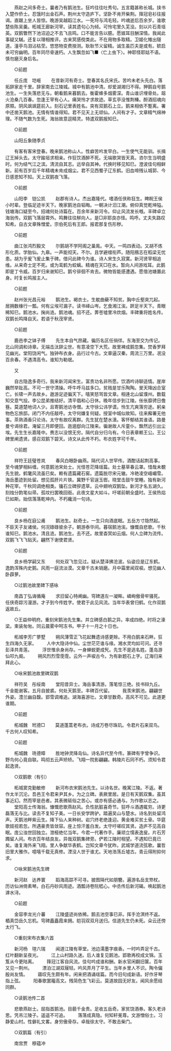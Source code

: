 <!-- { "loadSidebar": true } -->
　　燕赵之间多奇士。曩者乃有鹅池生。狂吟往往吐秀句。五言籍甚称长城。挟书入楚作侨士。忍饿时出金石声。荆州太守造庐下。坚卧不肯开柴荆。箨冠皂衫往报谒。直踞上坐人皆惊。晚游吴越蹈江水。一死埒与鸿毛轻。吟魂逝后百余岁。谁歌楚些陈吴羹。柘城王廊新河宰。读其遗句心为倾。可怜宅里久芜没。刻以片石青瑶英。双鹅瞥然下池沼迫之不去飞且鸣。口不能言告以臆。愿娱耳目酬深情。我闻此事疑又駴。还复以理相推评。古来冥感傥类此。不在用物多取精。卫姬化雉出隧道。潼亭鸟泪沾枯茔。悠悠物变费揆测。耿耿节义留精。诚生虽匹夫是或有。欵启未可穷幽明。百年同尽骨速朽。人生飘忽如飞■〈亡上虫下〉。神耶怪耶姑不语。慎勿磨灭身后名。 

　　○前题 

　　任丘庞　垲崕 
　　在昔新河有奇士。登春其名氏宋氏。苦吟未老头先白。落拓辞家走千里。辞家南去江陵城。城中有鹅池中清。却爱湖湘归不得。狎鹅自号鹅池生。一生失落悲无与。朝看鹅来暮鹅去。衡霍蜂多烟雾深。青山谁识埋骨处。刼火沧桑几百春。忽逢王宰有心人。痛哭怜才求故迹。草玄亭没惟荆榛。酹酒招魂向原隰。阴风飒飒筵前入。刻石记里表姓名。突有双鹅石上立。鹅来相依不蹔离。署中还凿天鹅池。无情有情谁得知。君不见天上无顽仙。人间有才子。文章精气绵神理。不随气数为生死。海翁故意逗精灵。特遣双鹅报知巳。 

　　○前题 

　　山阳丘象随季贞 

　　有客有客宋登春。晚来鹅池称山人。性癖苦吟发早白。一生使气无能驯。长揖辽王掉头去。太守踰垣求相亲。作狂饮酒醉不死。无端歌哭皆天真。咨尔生当明盛时。何为结气江之滨。清流自其志。远举自其神。代换时移见知巳。澄波佳句相鲜新。前有百岁后千年精魂未肯成烟尘。君不见西蜀子辽东鹤。旧血啼残认城郭、今日感恩知不知。天上双鹅夜飞落。 

　　○前题 

　　山阳李　铠公凯 
　　赵郡有诗人。杰出嘉隆代。嗜酒任侠称狂生。睥睨王侯小时辈。登临足迹半天下。晚家鹅池自韬晦。一朝决计汨江潮。俯仰真觉乾坤隘。钱塘海口疑至今。招魂何处诗篇在。百余年来新河令。仰止风流发长嘅。丰碑卓立海翁传。双鹅飞落层霄外。鸣舞往往觧向人。是□非耶良亦怪。鸣呼。丈夫失路叹知希。自古文章殊憎爱。宗伯死后有王郎。报君那复伤形秽。 

　　○前题 

　　曲江张鸿烈毅文 
　　尔鹅胡不学阿阁之巢鳯。中天。一鸣四表动。又胡不炼形化质。学胎仙。九皋。一声能彻天。不尔。且学避缯衔芦。随阳鴈志在稻梁无忧患。胡为乎爰飞爰止集于碑。借问此碑今为谁。诗人宋生久寂寞。新河贤宰相追维。从来奇士定不死。或为鸾鹤为蛟螭。精魂在天□在水。暂向人间游戏耳。此鹅即是丁令威。百岁归来谢知巳。鹅兮徘徊不肯去。微物皆能感遭遇。愿借池塘置此身。时复长鸣报主人。 

　　○前题 

　　赵州张光昌元裕 
　　鹅池生。褐衣士。生躭曲蘗不知贫。胸中丘壑突兀起。居拥数椽行一瓢。何有尘埃可漏子。读书峄山岑。乞食湘江涘。趼足半天下。青眼稀知巳。鹅池水。掬尚涟。鹅池魂。招不还。莾苍墟里冷炊烟。丰碑重将姓名传。双鹅长鸣降自天。若语于秋茂宰贤。 

　　○前题 

　　鹿邑李之钵子傅 
　　先生本自气昂藏。徧历名区任徜徉。东海至交为传记。北山同调和诗章。无端击汰辞尘世。有意凌空下大荒。故里裨成鹅忽集。焚香罗拜见幽光。堂阳饶闲气。独钟布衣身。品行过今古。文章逼汉秦。周流三万里。冺没百余春。不遇清高令。谁知为勒珉。 

　　又 

　　自古隐逸多奇行。我来新河闻宋生。富贵功名非所愿。饮酒吟诗聊适情。崖岸巍然举趾高。不可一世守清操。呼牛呼马兹多口。贫贱是甘乐陶陶。旻天降凶合室亡。长啸一声去故乡。遨游足迹徧天下。嘻笑怒骂皆文章。相逄北山留濮州。数载知交意气投。李公昆弟推结好。清平倡和心日休。晚年信步到江陵。伥伥靡骋日儋簦。莫道楚地词人少。且寄鹅池访寺僧。太守徐公讳学谟。怜生亢爽落穷途。躬亲物色忘旅邸。闭门不内任敲呼。太守何嫌复何疑。授室中城似故知。往来廨署无他事。茶熟酒香只论诗。太守有故叹离群。先生犹在楚水濆。客怀郁结其谁语。路曼曼兮谒徐君。淹留三月即便回。迤逦郄向江陵来。徧谢故人斥童仆。飘然远引出尘埃。先生生长嘉隆中。赉志以没恨无穷。隔代自分归乌有。今日表章赖王公。王公碑里阐遗贤。感召双鹅下碧天。诗文从此传不朽。布衣姓字可千年。 

　　○前题 

　　祥符王廷璧苍岚 
　　春风白眼卧幽燕。隔代词人世罕传。酒酣话起荆高事。至今魂梦相紏缠。何意鹅池宋处士。光怪苍茫降瑶篇。处士墓草春云罩。惜哉未覩先生貌。鹤氅风流虽巳矣。赖有遗篇藏石窖。遗篇脱尽宋元辙。冷艳凌空峨嵋雪。海岳墨迹到处留。想见孤肝片片铁。冀野千官逞玉辔。晓堂击鼓午堂睡。独有新河种花宰。千秋同调绝相类。镵石立碑摉遗草。云中翅响双鹅坠。新河才名五湖久。刻烛分韵笔似帚。孤坟扫罢晚回衙。此夜文星大如斗。吁嗟前朝全盛时。王侯热焰巳如斯。始信落落乾坤内。不朽纔消一句诗。 

　　○前题 

　　良乡杨在庭公甫 
　　鹅池生。赵奇士。一生只向酒底眠。五岳方寸隐然起。不臣天子友诸侯。何况碌碌彼余子。朝游泰华间。暮宿鹅池涘。慷慨自悲歌。千秋谁知巳。鹅池水。清且涟。鹅池生。去不还。故里杳冥如云烟。何人立碑为流传。双鹅飞飞飞贴天。翩然下谢使君贤。 

　　○前题 

　　良乡杨学嗣又东 
　　何处双飞忽见过。疑从楚泽拂沧波。仙姿应是辽东鹤。逸韵浑殊内史鹅。风雨一庭流淡漠。文章千古未销磨。月中霜里闻双唳。想见幽人卧薜萝。 

　　○过鹅池故里碑下感咏 

　　南昌丁弘诲循庵 
　　求旧留心特阐幽。穹碑道左一凝眸。嶙峋傲骨牢骚死。任侠奇踪污漫游。才子到今传姓字。使君于此见风流。当年华表曾归鹤。化作双鹅返故丘。 

　　○王益仲明府。重刻宋鹅池先生集。并立碑感白鹅之异。率成四绝。时将之濠梁。束装匆匆。同云晨雾中呵冻书。甲子十一月之十日也。 

　　柘城李芳广蓼墅 
　　朔风薄雪正飞花起舞遗诗感更賖。不用白鹅来石畔。狂生四海久无家。 
　　人中大隐诗中仙。尘世茫茫谁与缘。湘水灵均如可问。还寻彭泽共青莲。 
　　浮世惟余身尚存。一身蝉蜕更成髠。先生不是逃名姓。蓬岛游仙叩九阍。 
　　朔风烈烈雪霃霃。云外一声唳古今。为有新题石上字。辽海归来拜此心。 

　　○咏宋鹅池故里碑双鹅　 

　　祥符吴　彤绥南 
　　堂阳昔异士。海岳事清游。落笔惊三绝。掞书辩九丘。千金能谢客。五月自披裘。何处天鹅至。丰碑百代留。 
　　我羡宋鹅池。翩翩世外姿。澧兰幽自馥。郢雪调难追。湖海喜游壮。文章甘数奇。高风不可见。此道更谁期。 

　　○前题 

　　柘城魏　玳德□ 
　　莫道蓬蒿老布衣。诗成万卷尽珠玑。令君片石来双鸟。千古何人叹知希。 

　　○前题 

　　柘城魏　珗德暲 
　　胜地钟灵降岛仙。诗名异代至今传。篆碑有字曾争识。野鸟何心竟自联。鸣彻五云声矫矫。飞翔一院影翩翩。韩陵片石同不朽。须知令君起逸贤。 

　　○双鹅歌（有引） 

　　柘城窦克勤敏修 
　　新河布衣宋鹅池先生。以诗名世。晚寓江陵。不返。著作太半沉沦。吾邑王令君来尹其乡。为之立碑。表厥里居。是日有天鹅双集。虽其事近幻。然而宰是邑者。其表微砥俗之苦心。或亦有感必通与。为作歌以志之。 
　　堂阳高士传海翁。慷慨悲歌燕赵风。负性肮脏喜奇节。狂呼斗酒遇辄穷。诗更磊落无与比。读去不复知子美。一日长安学跨驴。踏遍吴山与楚水。诗名到处留鸿声。天鹅池畔紫云生。降下仙人来种树。岩穴终老绝逢迎。黄金难买贫土骨。华筵歌妓视若忽。所遇豪贵皆敛容。座上惊汗羞白发。太守吁嗟叹其贤。造庐不见高自眠。庞公浊世回独立。泄桠绝忆当年。今君一代著作手。廉顽立懦表逸叟。片石芳躅留人间。布衣百年结良友。异哉双鹅集碑旁。俨若江陵时相望。不遇知巳竟已矣。谁复海外来飞翔。里人争献华表鹤。岂知文章今犹昨。武城学道流弦歌。曩哲旧里大雅作。噫嘻千载无真修。湮没人世于谁尤。天地浩荡丘墟古。青云得附抑何求。 

　　○咏宋鹅池先生碑 

　　新河赵　达养寰 
　　蹈海高踪不可寻。披图隔代如朋簪。遍游名岳支笻杖。历访仙洲倚素琴。白石丹砂风雨迹。酒瓢诗卷阮嵇心。中丞传后新河碣。唤起鹅池滹水浔。 

　　○前题 

　　金容李龙光介蕃 
　　江陵盛迹尚依稀。鹅去池空事巳非。挥手沧溟终不返。梄真岱岳久忘机。穹碑矗矗霞来拥。皑羽双双月送归。信道先生仍未死。朵云还傍太行飞。 

　　○重刻宋布衣集六首 

　　新河杨　瑄六瑞 
　　闻道江陵有草堂。池边濡墨字痕香。一时吟弄足千古。红叶翻新呈夜光。 
　　江上山村路久迷。后人谁复见鹅池。郢歌再校成文锦。玉笈从今更陆离。 
　　箨冠江客自风流。佳句吟成谁和酬。新水官闲翻旧箧。百年又见一荆州。 
　　漂泊江湖双屦轻。吟风弄月了平生。当年乡里人不识。陶令偏殷尚友情。 
　　寤叹先生颇有年。闲来把酒诵瑶篇。而今旧句成新语。好作牙琴指上弦。 
　　阳春歌罢籕高文。残简色生飞彩云。莫道故园无好友。闻风余愿结同群。 

　　○读鹅池传二首 

　　悲歌燕赵士。屈指首鹅池。目藐千金贵。足收五岳奇。家贫饶酒券。客久老诗思。凭吊江陵子。遥遥不可追。 
　　落落成真隐。何知轩冕尊。文游憎俗士。习静爱山村。性僻礼文畧。身穷傲骨存。卓哉徐太守。不敢击柴门。 

　　○双鹅篇（有引） 

　　南宫贾　穆蕴冲 
